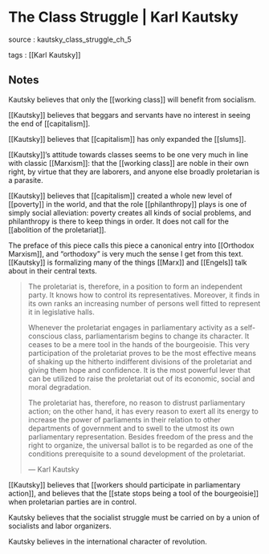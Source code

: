 # The Class Struggle | Karl Kautsky

source
: kautsky_class_struggle_ch_5

tags
: [[Karl Kautsky]]


<a id="org6fe4edc"></a>

## Notes

Kautsky believes that only the [[working class]] will benefit from socialism.

[[Kautsky]] believes that beggars and servants have no interest in seeing the end of [[capitalism]].

[[Kautsky]] believes that [[capitalism]] has only expanded the [[slums]].

[[Kautsky]]&rsquo;s attitude towards classes seems to be one very much in line with classic [[Marxism]]: that the [[working class]] are noble in their own right, by virtue that they are laborers, and anyone else broadly proletarian is a parasite.

[[Kautsky]] believes that [[capitalism]] created a whole new level of [[poverty]] in the world, and that the role [[philanthropy]] plays is one of simply social alleviation: poverty creates all kinds of social problems, and philanthropy is there to keep things in order. It does not call for the [[abolition of the proletariat]].

The preface of this piece calls this piece a canonical entry into [[Orthodox Marxism]], and &ldquo;orthodoxy&rdquo; is very much the sense I get from this text. [[Kautsky]] is formalizing many of the things [[Marx]] and [[Engels]] talk about in their central texts.

> The proletariat is, therefore, in a position to form an independent party. It knows how to control its representatives. Moreover, it finds in its own ranks an increasing number of persons well fitted to represent it in legislative halls.
> 
> Whenever the proletariat engages in parliamentary activity as a self-conscious class, parliamentarism begins to change its character. It ceases to be a mere tool in the hands of the bourgeoisie. This very participation of the proletariat proves to be the most effective means of shaking up the hitherto indifferent divisions of the proletariat and giving them hope and confidence. It is the most powerful lever that can be utilized to raise the proletariat out of its economic, social and moral degradation.
> 
> The proletariat has, therefore, no reason to distrust parliamentary action; on the other hand, it has every reason to exert all its energy to increase the power of parliaments in their relation to other departments of government and to swell to the utmost its own parliamentary representation. Besides freedom of the press and the right to organize, the universal ballot is to be regarded as one of the conditions prerequisite to a sound development of the proletariat.
> 
> &#x2014; Karl Kautsky

[[Kautsky]] believes that [[workers should participate in parliamentary action]], and believes that the [[state stops being a tool of the bourgeoisie]] when proletarian parties are in control.

Kautsky believes that the socialist struggle must be carried on by a union of socialists and labor organizers.

Kautsky believes in the international character of revolution.
